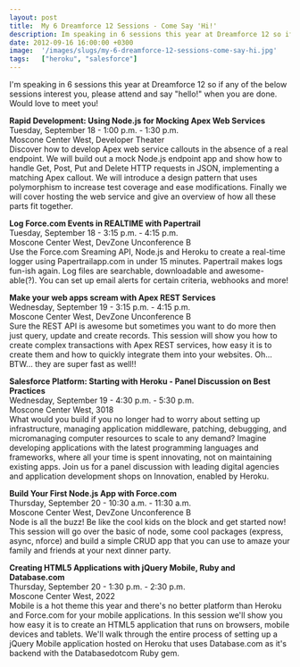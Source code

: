 ```yaml
---
layout: post
title:  My 6 Dreamforce 12 Sessions - Come Say 'Hi!'
description: Im speaking in 6 sessions this year at Dreamforce 12 so if any of the below sessions interest you, please attend and say hello! when you are done. Would love to meet you!  Rapid Development- Using Node.js for Mocking Apex Web Services Tuesday, September 18 - 1-00 p.m. - 1-30 p.m. Moscone Center West, Developer Theater Discover how to develop Apex web service callouts in the absence of a real endpoint. We will build out a mock Node.js endpoint app and show how to handle Get, Post, Put and Delete 
date: 2012-09-16 16:00:00 +0300
image:  '/images/slugs/my-6-dreamforce-12-sessions-come-say-hi.jpg'
tags:   ["heroku", "salesforce"]
---
```

<p>I'm speaking in 6 sessions this year at Dreamforce 12 so if any of the below sessions interest you, please attend and say "hello!" when you are done. Would love to meet you!</p>
<p><strong>Rapid Development: Using Node.js for Mocking Apex Web Services</strong><br>
Tuesday, September 18 - 1:00 p.m. - 1:30 p.m. <br>
Moscone Center West, Developer Theater <br>
Discover how to develop Apex web service callouts in the absence of a real endpoint. We will build out a mock Node.js endpoint app and show how to handle Get, Post, Put and Delete HTTP requests in JSON, implementing a matching Apex callout. We will introduce a design pattern that uses polymorphism to increase test coverage and ease modifications. Finally we will cover hosting the web service and give an overview of how all these parts fit together.</p>
<p><strong>Log Force.com Events in REALTIME with Papertrail</strong><br>
Tuesday, September 18 - 3:15 p.m. - 4:15 p.m.<br>
Moscone Center West, DevZone Unconference B<br>
Use the Force.com Sreaming API, Node.js and Heroku to create a real-time logger using Papertrailapp.com in under 15 minutes. Papertrail makes logs fun-ish again. Log files are searchable, downloadable and awesome-able(?). You can set up email alerts for certain criteria, webhooks and more!</p>
<p><strong>Make your web apps scream with Apex REST Services</strong><br>
Wednesday, September 19 - 3:15 p.m. - 4:15 p.m. <br>
Moscone Center West, DevZone Unconference B<br>
Sure the REST API is awesome but sometimes you want to do more then just query, update and create records. This session will show you how to create complex transactions with Apex REST services, how easy it is to create them and how to quickly integrate them into your websites. Oh... BTW... they are super fast as well!!</p>
<p><strong>Salesforce Platform: Starting with Heroku - Panel Discussion on Best Practices</strong><br>
Wednesday, September 19 - 4:30 p.m. - 5:30 p.m.<br>
Moscone Center West, 3018<br>
What would you build if you no longer had to worry about setting up infrastructure, managing application middleware, patching, debugging, and micromanaging computer resources to scale to any demand? Imagine developing applications with the latest programming languages and frameworks, where all your time is spent innovating, not on maintaining existing apps. Join us for a panel discussion with leading digital agencies and application development shops on Innovation, enabled by Heroku.</p>
<p><strong>Build Your First Node.js App with Force.com</strong><br>
Thursday, September 20 - 10:30 a.m. - 11:30 a.m.<br>
Moscone Center West, DevZone Unconference B<br>
Node is all the buzz! Be like the cool kids on the block and get started now! This session will go over the basic of node, some cool packages (express, async, nforce) and build a simple CRUD app that you can use to amaze your family and friends at your next dinner party.</p>
<p><strong>Creating HTML5 Applications with jQuery Mobile, Ruby and Database.com</strong> <br>
Thursday, September 20 - 1:30 p.m. - 2:30 p.m.<br>
Moscone Center West, 2022<br>
Mobile is a hot theme this year and there's no better platform than Heroku and Force.com for your mobile applications. In this session we'll show you how easy it is to create an HTML5 application that runs on browsers, mobile devices and tablets. We'll walk through the entire process of setting up a jQuery Mobile application hosted on Heroku that uses Database.com as it's backend with the Databasedotcom Ruby gem.</p>

